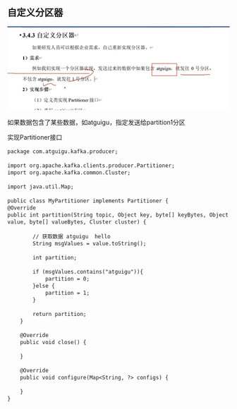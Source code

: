 自定义分区器
---

![img_27.png](img_27.png)

如果数据包含了某些数据，如atguigu，指定发送给partition1分区

实现Partitioner接口

    package com.atguigu.kafka.producer;
    
    import org.apache.kafka.clients.producer.Partitioner;
    import org.apache.kafka.common.Cluster;
    
    import java.util.Map;
    
    public class MyPartitioner implements Partitioner {
    @Override
    public int partition(String topic, Object key, byte[] keyBytes, Object value, byte[] valueBytes, Cluster cluster) {
    
            // 获取数据 atguigu  hello
            String msgValues = value.toString();
    
            int partition;
    
            if (msgValues.contains("atguigu")){
                partition = 0;
            }else {
                partition = 1;
            }
    
            return partition;
        }
    
        @Override
        public void close() {
    
        }
    
        @Override
        public void configure(Map<String, ?> configs) {
    
        }
    }